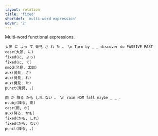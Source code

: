 ```yaml
---
layout: relation
title: 'fixed'
shortdef: 'multi-word expression'
udver: '2'
---
```


Multi-word functional expressions.

~~~ sdparse
太郎 に よっ て 発見 さ れ た 。 \n Taro by _ _ discover do PASSIVE PAST
case(太郎, に)
fixed(に, よっ)
fixed(に, て)
nmod(発見, 太郎)
aux(発見, さ)
aux(発見, れ)
aux(発見, た)
punct(発見, 。)
~~~

~~~ sdparse
雨 が 降る かも しれ ない 。 \n rain NOM fall maybe _ _ .
nsubj(降る, 雨)
case(雨, が)
aux(降る, かも)
fixed(かも, しれ)
fixed(かも, ない)
punct(降る, 。)
~~~
<!-- Interlanguage links updated St lis 3 20:58:53 CET 2021 -->

